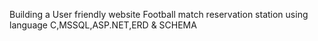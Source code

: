 Building a User friendly website Football match reservation station using language C,MSSQL,ASP.NET,ERD & SCHEMA
